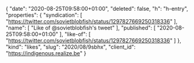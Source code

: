 {
  "date": "2020-08-25T09:58:00+01:00",
  "deleted": false,
  "h": "h-entry",
  "properties": {
    "syndication": [
      "https://twitter.com/sovietblobfish/status/1297827669250318336"
    ],
    "name": [
      "Like of @sovietblobfish's tweet"
    ],
    "published": [
      "2020-08-25T09:58:00+01:00"
    ],
    "like-of": [
      "https://twitter.com/sovietblobfish/status/1297827669250318336"
    ]
  },
  "kind": "likes",
  "slug": "2020/08/9sbhx",
  "client_id": "https://indigenous.realize.be"
}
